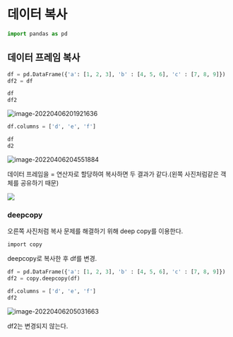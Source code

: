 # 데이터 복사

```python
import pandas as pd
```



## 데이터 프레임 복사

```python
df = pd.DataFrame({'a': [1, 2, 3], 'b' : [4, 5, 6], 'c' : [7, 8, 9]})
df2 = df

df
df2
```

![image-20220406201921636](C:\Users\myggo\AppData\Roaming\Typora\typora-user-images\image-20220406201921636.png)

```python
df.columns = ['d', 'e', 'f']

df
d2
```

![image-20220406204551884](C:\Users\myggo\AppData\Roaming\Typora\typora-user-images\image-20220406204551884.png)

데이터 프레임을 = 연산자로 할당하여 복사하면 두 결과가 같다.(왼쪽 사진처럼같은 객체를 공유하기 때문)

<img src="https://github.com/HwanGonJang/DataScienceStudy.github.io/DataAnalysis/DataPreprocessing/images/3-1.png"></img>



### deepcopy

오른쪽 사진처럼 복사 문제를 해결하기 위해 deep copy를 이용한다.

```
import copy
```



deepcopy로 복사한 후 df를 변경.

```python
df = pd.DataFrame({'a': [1, 2, 3], 'b' : [4, 5, 6], 'c' : [7, 8, 9]})
df2 = copy.deepcopy(df)

df.columns = ['d', 'e', 'f']
df2
```

![image-20220406205031663](C:\Users\myggo\AppData\Roaming\Typora\typora-user-images\image-20220406205031663.png)

df2는 변경되지 않는다.